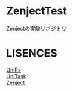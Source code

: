 # ZenjectTest
Zenjectの実験リポジトリ

# LISENCES

[UniRx](https://github.com/neuecc/UniRx)  
[UniTask](https://github.com/Cysharp/UniTask)  
[Zenject](https://github.com/modesttree/Zenject)  
